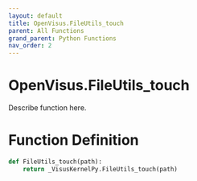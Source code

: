 ```yaml
---
layout: default
title: OpenVisus.FileUtils_touch
parent: All Functions
grand_parent: Python Functions
nav_order: 2
---
```


# OpenVisus.FileUtils_touch

Describe function here.

# Function Definition

```python
def FileUtils_touch(path):
    return _VisusKernelPy.FileUtils_touch(path)
```